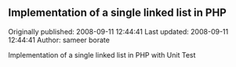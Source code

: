 ## Implementation of a single linked list in PHP

Originally published: 2008-09-11 12:44:41
Last updated: 2008-09-11 12:44:41
Author: sameer borate

Implementation of a single linked list in PHP with Unit Test